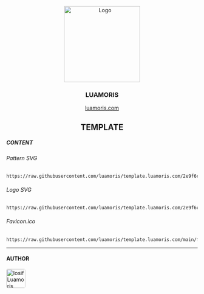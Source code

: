 <p align="center">
	<a href="https://github.com/luamoris">
		<img width="200" src="https://cutt.ly/U72fY1a" alt="Logo"/>
	</a>
</p>
<h3 align="center"><strong>LUAMORIS</strong></h3>
<p align="center">
	<a href="https://luamoris.com">luamoris.com</a>
</p>

<h2 align="center"><strong>TEMPLATE</strong></h2>

##### CONTENT

###### Pattern SVG
```
https://raw.githubusercontent.com/luamoris/template.luamoris.com/2e9f6cf7a33c62bb04e477921860c339f8d1b749/img/pattern.svg
```

###### Logo SVG
```
https://raw.githubusercontent.com/luamoris/template.luamoris.com/2e9f6cf7a33c62bb04e477921860c339f8d1b749/img/logo.svg
```

###### Favicon.ico
```
https://raw.githubusercontent.com/luamoris/template.luamoris.com/main/favicon.ico
```

---

#### AUTHOR

<p align="left">
	<a href="https://luamoris.com">
		<img style="border-radius: 4px;" width="50" src="https://avatars.githubusercontent.com/u/70754306?s=460&u=922c28870849f7c9528034f0512e69fb77339c84&v=4" alt="Iosif Luamoris"/>
	</a>
</p>






[pattern]: https://raw.githubusercontent.com/luamoris/template.luamoris.com/2e9f6cf7a33c62bb04e477921860c339f8d1b749/img/pattern.svg
[logosvg]: https://raw.githubusercontent.com/luamoris/template.luamoris.com/2e9f6cf7a33c62bb04e477921860c339f8d1b749/img/logo.svg
[favicon]: https://raw.githubusercontent.com/luamoris/template.luamoris.com/main/favicon.ico
